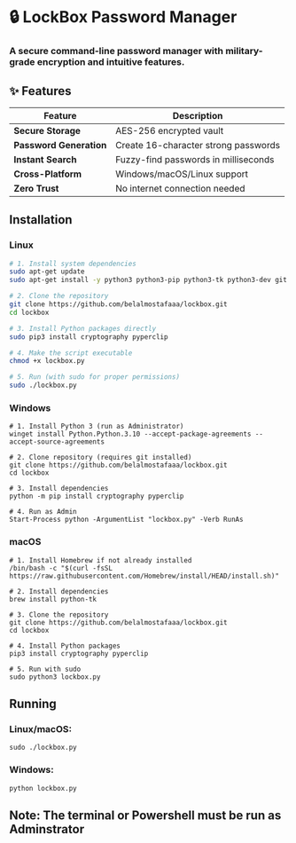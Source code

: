 # 🔒 LockBox Password Manager



### A secure command-line password manager with military-grade encryption and intuitive features.

## ✨ Features

| Feature | Description |
|---------|-------------|
|  **Secure Storage** | AES-256 encrypted vault |
|  **Password Generation** | Create 16-character strong passwords |
|  **Instant Search** | Fuzzy-find passwords in milliseconds |
|  **Cross-Platform** | Windows/macOS/Linux support |
|  **Zero Trust** | No internet connection needed |

##  Installation

### Linux
```bash
# 1. Install system dependencies
sudo apt-get update
sudo apt-get install -y python3 python3-pip python3-tk python3-dev git

# 2. Clone the repository
git clone https://github.com/belalmostafaaa/lockbox.git
cd lockbox

# 3. Install Python packages directly
sudo pip3 install cryptography pyperclip

# 4. Make the script executable
chmod +x lockbox.py

# 5. Run (with sudo for proper permissions)
sudo ./lockbox.py
```

### Windows 
```
# 1. Install Python 3 (run as Administrator)
winget install Python.Python.3.10 --accept-package-agreements --accept-source-agreements

# 2. Clone repository (requires git installed)
git clone https://github.com/belalmostafaaa/lockbox.git
cd lockbox

# 3. Install dependencies
python -m pip install cryptography pyperclip

# 4. Run as Admin
Start-Process python -ArgumentList "lockbox.py" -Verb RunAs
``` 
### macOS
```
# 1. Install Homebrew if not already installed
/bin/bash -c "$(curl -fsSL https://raw.githubusercontent.com/Homebrew/install/HEAD/install.sh)"

# 2. Install dependencies
brew install python-tk

# 3. Clone the repository
git clone https://github.com/belalmostafaaa/lockbox.git
cd lockbox

# 4. Install Python packages
pip3 install cryptography pyperclip

# 5. Run with sudo
sudo python3 lockbox.py
```

## Running
### Linux/macOS:
```
sudo ./lockbox.py
```
### Windows:
```
python lockbox.py
```

## Note: The terminal or Powershell must be run as Adminstrator
